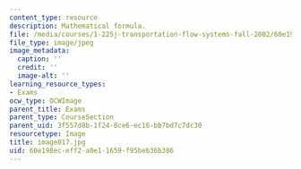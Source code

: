 ```yaml
---
content_type: resource
description: Mathematical formula.
file: /media/courses/1-225j-transportation-flow-systems-fall-2002/60e198eceff2a0e11659f95beb36b386_image017.jpg
file_type: image/jpeg
image_metadata:
  caption: ''
  credit: ''
  image-alt: ''
learning_resource_types:
- Exams
ocw_type: OCWImage
parent_title: Exams
parent_type: CourseSection
parent_uid: 3f557d8b-1f24-8ce6-ec16-bb7bd7c7dc30
resourcetype: Image
title: image017.jpg
uid: 60e198ec-eff2-a0e1-1659-f95beb36b386
---
```

